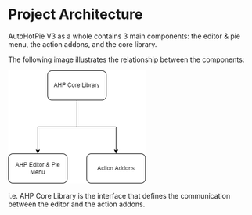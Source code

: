 # Project Architecture
AutoHotPie V3 as a whole contains 3 main components: the editor & pie menu, the action addons, and the core library.

The following image illustrates the relationship between the components:

![img.png](img.png)

i.e. AHP Core Library is the interface that defines the communication between the editor and the action addons.
